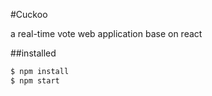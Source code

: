 #Cuckoo

a real-time vote web application base on react

##installed

```javascript
$ npm install
$ npm start
```
